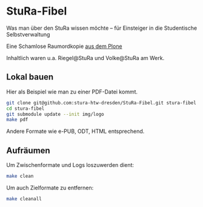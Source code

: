 # StuRa-Fibel

Was man über den StuRa wissen möchte – für Einsteiger in die Studentische Selbstverwaltung

Eine Schamlose Raumordkopie [aus dem Plone](http://www.stura.htw-dresden.de/stura/ref/qm/stu-ve/fibel/die-fibel-als-text) 

Inhaltlich waren u.a. Riegel@StuRa und Volke@StuRa am Werk.

## Lokal bauen

Hier als Beispiel wie man zu einer PDF-Datei kommt.

```bash
git clone git@github.com:stura-htw-dresden/StuRa-Fibel.git stura-fibel
cd stura-fibel
git submodule update --init img/logo
make pdf
```

Andere Formate wie e-PUB, ODT, HTML entsprechend.

## Aufräumen

Um Zwischenformate und Logs loszuwerden dient:

```bash
make clean
```

Um auch Zielformate zu entfernen:

```bash
make cleanall
```
